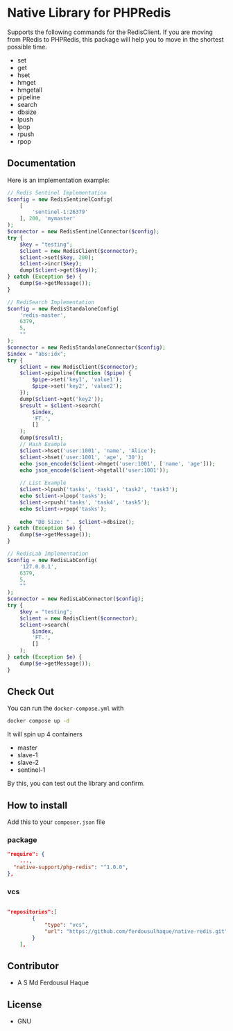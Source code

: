 # Native Library for PHPRedis
Supports the following commands for the RedisClient. If you are moving from PRedis to PHPRedis, this package will help you to move in the shortest possible time.

- set
- get
- hset
- hmget
- hmgetall
- pipeline
- search
- dbsize
- lpush
- lpop
- rpush
- rpop

## Documentation

Here is an implementation example:

```php
// Redis Sentinel Implementation
$config = new RedisSentinelConfig(
    [
        'sentinel-1:26379'
    ], 200, 'mymaster'
);
$connector = new RedisSentinelConnector($config);
try {
    $key = "testing";
    $client = new RedisClient($connector);
    $client->set($key, 200);
    $client->incr($key);
    dump($client->get($key));
} catch (Exception $e) {
    dump($e->getMessage());
}

// RediSearch Implementation
$config = new RedisStandaloneConfig(
    'redis-master',
    6379,
    5,
    ""
);
$connector = new RedisStandaloneConnector($config);
$index = "abs:idx";
try {
    $client = new RedisClient($connector);
    $client->pipeline(function ($pipe) {
        $pipe->set('key1', 'value1');
        $pipe->set('key2', 'value2');
    });
    dump($client->get('key2'));
    $result = $client->search(
        $index,
        'FT.',
        []
    );
    dump($result);
    // Hash Example
    $client->hset('user:1001', 'name', 'Alice');
    $client->hset('user:1001', 'age', '30');
    echo json_encode($client->hmget('user:1001', ['name', 'age']));
    echo json_encode($client->hgetall('user:1001'));
    
    // List Example
    $client->lpush('tasks', 'task1', 'task2', 'task3');
    echo $client->lpop('tasks');
    $client->rpush('tasks', 'task4', 'task5');
    echo $client->rpop('tasks');
    
    echo "DB Size: " . $client->dbsize();
} catch (Exception $e) {
    dump($e->getMessage());
}

// RedisLab Implementation
$config = new RedisLabConfig(
    '127.0.0.1',
    6379,
    5,
    ""
);
$connector = new RedisLabConnector($config);
try {
    $key = "testing";
    $client = new RedisClient($connector);
    $client->search(
        $index,
        'FT.',
        []
    );
} catch (Exception $e) {
    dump($e->getMessage());
}
```

## Check Out
You can run the `docker-compose.yml` with

```bash
docker compose up -d
```

It will spin up 4 containers
- master
- slave-1
- slave-2
- sentinel-1

By this, you can test out the library and confirm.

## How to install

Add this to your `composer.json` file

### package

```json
"require": {
    ...,
  "native-support/php-redis": "^1.0.0",
},
```

### vcs
```json

"repositories":[
        {
            "type": "vcs",
            "url": "https://github.com/ferdousulhaque/native-redis.git"
        }
    ],
```

## Contributor
- A S Md Ferdousul Haque

## License
- GNU
